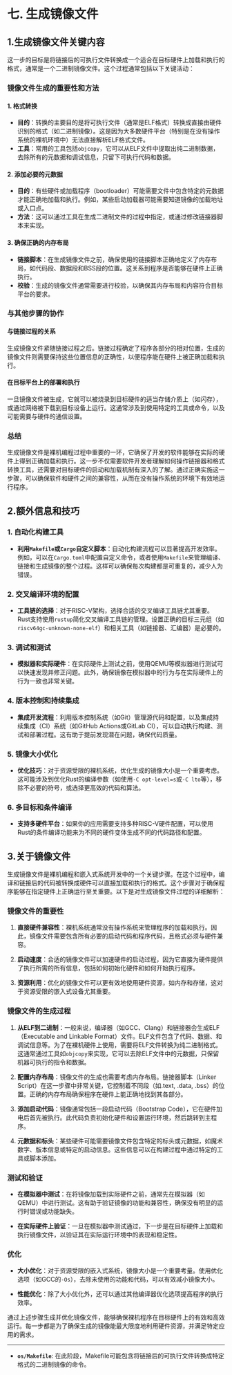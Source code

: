# 七. 生成镜像文件

## 1.生成镜像文件关键内容

这一步的目标是将链接后的可执行文件转换成一个适合在目标硬件上加载和执行的格式，通常是一个二进制镜像文件。这个过程通常包括以下关键活动：

### 镜像文件生成的重要性和方法

#### 1. **格式转换**
   - **目的**：转换的主要目的是将可执行文件（通常是ELF格式）转换成直接由硬件识别的格式（如二进制镜像）。这是因为大多数硬件平台（特别是在没有操作系统的裸机环境中）无法直接解析ELF格式文件。
   - **工具**：常用的工具包括`objcopy`，它可以从ELF文件中提取出纯二进制数据，去除所有的元数据和调试信息，只留下可执行代码和数据。

#### 2. **添加必要的元数据**
   - **目的**：有些硬件或加载程序（bootloader）可能需要文件中包含特定的元数据才能正确地加载和执行。例如，某些启动加载器可能需要知道镜像的加载地址或入口点。
   - **方法**：这可以通过工具在生成二进制文件的过程中指定，或通过修改链接器脚本来实现。

#### 3. **确保正确的内存布局**
   - **链接脚本**：在生成镜像文件之前，确保使用的链接脚本正确地定义了内存布局，如代码段、数据段和BSS段的位置。这关系到程序是否能够在硬件上正确执行。
   - **校验**：生成的镜像文件通常需要进行校验，以确保其内存布局和内容符合目标平台的要求。

### 与其他步骤的协作

#### 与链接过程的关系
生成镜像文件紧随链接过程之后。链接过程确定了程序各部分的相对位置，生成的镜像文件则需要保持这些位置信息的正确性，以便程序能在硬件上被正确加载和执行。

#### 在目标平台上的部署和执行
一旦镜像文件被生成，它就可以被烧录到目标硬件的适当存储介质上（如闪存），或通过网络被下载到目标设备上运行。这通常涉及到使用特定的工具或命令，以及可能需要与硬件的通信设置。

### 总结
生成镜像文件是裸机编程过程中重要的一环，它确保了开发的软件能够在实际的硬件上得到正确加载和执行。这一步不仅需要软件开发者理解如何操作链接器和格式转换工具，还需要对目标硬件的启动和加载机制有深入的了解。通过正确实施这一步骤，可以确保软件和硬件之间的兼容性，从而在没有操作系统的环境下有效地运行程序。



## 2.额外信息和技巧

### 1. **自动化构建工具**
   - **利用`Makefile`或`Cargo`自定义脚本**：自动化构建流程可以显著提高开发效率。例如，可以在`Cargo.toml`中配置自定义命令，或者使用`Makefile`来管理编译、链接和生成镜像的整个过程。这样可以确保每次构建都是可重复的，减少人为错误。

### 2. **交叉编译环境的配置**
   - **工具链的选择**：对于RISC-V架构，选择合适的交叉编译工具链尤其重要。Rust支持使用`rustup`简化交叉编译工具链的管理。设置正确的目标三元组（如`riscv64gc-unknown-none-elf`）和相关工具（如链接器、汇编器）是必要的。

### 3. **调试和测试**
   - **模拟器和实际硬件**：在实际硬件上测试之前，使用QEMU等模拟器进行测试可以快速发现并修正问题。此外，确保镜像在模拟器中的行为与在实际硬件上的行为一致也非常关键。

### 4. **版本控制和持续集成**
   - **集成开发流程**：利用版本控制系统（如Git）管理源代码和配置，以及集成持续集成（CI）系统（如GitHub Actions或GitLab CI），可以自动执行构建、测试和部署过程。这有助于提前发现潜在问题，确保代码质量。

### 5. **镜像大小优化**
   - **优化技巧**：对于资源受限的裸机系统，优化生成的镜像大小是一个重要考虑。这可能涉及到优化Rust的编译参数（如使用`-C opt-level=s`或`-C lto`等），移除不必要的符号，或选择更高效的代码和算法。

### 6. **多目标和条件编译**
   - **支持多硬件平台**：如果你的应用需要支持多种RISC-V硬件配置，可以使用Rust的条件编译功能来为不同的硬件变体生成不同的代码路径和配置。

## 3.关于镜像文件

生成镜像文件是裸机编程和嵌入式系统开发中的一个关键步骤。在这个过程中，编译和链接后的代码被转换成硬件可以直接加载和执行的格式。这个步骤对于确保程序能够在指定硬件上正确运行至关重要。以下是对生成镜像文件过程的详细解析：

### 镜像文件的重要性

1. **直接硬件兼容性**：裸机系统通常没有操作系统来管理程序的加载和执行。因此，镜像文件需要包含所有必要的启动代码和程序代码，且格式必须与硬件兼容。

2. **启动速度**：合适的镜像文件可以加速硬件的启动过程，因为它直接为硬件提供了执行所需的所有信息，包括如何初始化硬件和如何开始执行程序。

3. **资源利用**：优化的镜像文件可以更有效地使用硬件资源，如内存和存储，这对于资源受限的嵌入式设备尤其重要。

### 镜像文件的生成过程

1. **从ELF到二进制**：一般来说，编译器（如GCC、Clang）和链接器会生成ELF（Executable and Linkable Format）文件。ELF文件包含了代码、数据、和调试信息等。为了在裸机硬件上使用，需要将ELF文件转换为纯二进制格式。这通常通过工具如`objcopy`来实现，它可以去除ELF文件中的元数据，只保留机器可执行的指令和数据。

2. **配置内存布局**：镜像文件的生成也需要考虑内存布局。链接器脚本（Linker Script）在这一步骤中非常关键，它控制着不同段（如.text, .data, .bss）的位置。正确的内存布局确保程序在硬件上能正确地找到其各部分。

3. **添加启动代码**：镜像通常包括一段启动代码（Bootstrap Code），它在硬件加电后首先被执行。此代码负责初始化硬件和设置运行环境，然后跳转到主程序。

4. **元数据和标头**：某些硬件可能需要镜像文件包含特定的标头或元数据，如魔术数字、版本信息或特定的启动信息。这些信息可以在构建过程中通过特定的工具或脚本添加。

### 测试和验证

- **在模拟器中测试**：在将镜像加载到实际硬件之前，通常先在模拟器（如QEMU）中进行测试。这有助于验证镜像的功能和兼容性，确保没有明显的运行时错误或功能缺失。

- **在实际硬件上验证**：一旦在模拟器中测试通过，下一步是在目标硬件上加载和执行镜像文件，以验证其在实际运行环境中的表现和稳定性。

### 优化

- **大小优化**：对于资源受限的嵌入式系统，镜像大小是一个重要考量。使用优化选项（如GCC的`-Os`），去除未使用的功能和代码，可以有效减小镜像大小。

- **性能优化**：除了大小优化外，还可以通过其他编译器优化选项提高程序的执行效率。

通过上述步骤生成并优化镜像文件，能够确保裸机程序在目标硬件上的有效和高效运行。每一步都是为了确保生成的镜像能最大限度地利用硬件资源，并满足特定应用的需求。

---

- **`os/Makefile`**: 在此阶段，Makefile可能包含将链接后的可执行文件转换成特定格式的二进制镜像的命令。